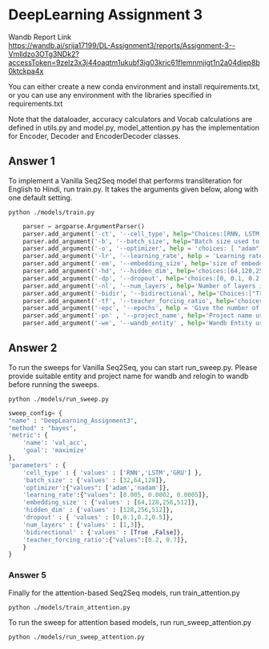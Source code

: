 # DeepLearning Assignment 3
Wandb Report Link \
https://wandb.ai/srija17199/DL-Assignment3/reports/Assignment-3--Vmlldzo3OTg3NDk2?accessToken=9zelz3x3j44oaqtm1ukubf3ig03kric61flemnmjigt1n2a04diep8b0ktckpa4x

You can either create a new conda environment and install requirements.txt, or you can use any environment with the libraries specified in requirements.txt

Note that the dataloader, accuracy calculators and Vocab calculations are defined in utils.py and model.py, model_attention.py has the implementation for Encoder, Decoder and EncoderDecoder classes.

## Answer 1
To implement a Vanilla Seq2Seq model that performs transliteration for English to Hindi, run train.py. It takes the arguments given below, along with one default setting.

```
python ./models/train.py
```

```python
    parser = argparse.ArgumentParser()
    parser.add_argument('-ct', '--cell_type', help="Choices:[RNN, LSTM, GRU]", type=str, default='GRU')
    parser.add_argument('-b', '--batch_size', help="Batch size used to train neural network.", type=int, default=128)
    parser.add_argument('-o', '--optimizer', help = 'choices: [ "adam", "nadam"]', type=str, default = 'adam')
    parser.add_argument('-lr', '--learning_rate', help = 'Learning rate used to optimize model parameters', type=float, default=2e-4)
    parser.add_argument('-em', '--embedding_size', help='size of embedding', type=int, default=512)
    parser.add_argument('-hd', '--hidden_dim', help='choices:[64,128,256,512]',type=int, default=512)
    parser.add_argument('-dp', '--dropout', help='choices:[0, 0.1, 0.2, 0.3]',type=float, default=0.2)
    parser.add_argument('-nl', '--num_layers', help='Number of layers in network: [1,3,5]',type=int, default=3)
    parser.add_argument('-bidir', '--bidirectional', help='Choices:["True","False"]',type=bool, default=False)
    parser.add_argument('-tf', '--teacher_forcing_ratio', help='choices:[0,0.2,0.3,0.5,0.7]',type=float, default=0.7)
    parser.add_argument('-epc', '--epochs', help = 'Give the number of epochs - ideal between 20 to 30', default = 30)
    parser.add_argument('-pn' , '--project_name', help='Project name used to track experiments in Weights & Biases dashboard' , type=str, default='CS6910_Assignment3_Q1')
    parser.add_argument('-we', '--wandb_entity' , help='Wandb Entity used to track experiments in the Weights & Biases dashboard.' , type=str, default='srija17199')
```

## Answer 2
To run the sweeps for Vanilla Seq2Seq, you can start run_sweep.py. Please provide suitable entity and project name for wandb and relogin to wandb before running the sweeps.

```
python ./models/run_sweep.py
```

```python
sweep_config= {
"name" : "DeepLearning_Assignment3",
"method" : "bayes",
'metric': {
    'name': 'val_acc',
    'goal': 'maximize'
},
'parameters' : {
    'cell_type' : { 'values' : ['RNN','LSTM','GRU'] },
    'batch_size' : {'values' : [32,64,128]},
    'optimizer':{"values": ['adam','nadam']},
    'learning_rate':{"values": [0.005, 0.0002, 0.0005]},
    'embedding_size' : {'values' : [64,128,256,512]},
    'hidden_dim' : {'values' : [128,256,512]},
    'dropout' : { 'values' : [0,0.1,0.2,0.5]},
    'num_layers' : {'values' : [1,3]},
    'bidirectional' : {'values' : [True ,False]},
    'teacher_forcing_ratio':{"values":[0.2, 0.7]},
    }
}
```

### Answer 5

Finally for the attention-based Seq2Seq models, run train_attention.py
```
python ./models/train_attention.py
```

To run the sweep for attention based models, run run_sweep_attention.py

```
python ./models/run_sweep_attention.py
```

